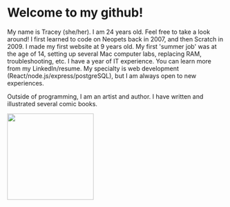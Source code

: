 # Welcome to my github!
My name is Tracey (she/her). I am 24 years old. Feel free to take a look around!
I first learned to code on Neopets back in 2007, and then Scratch in 2009. 
I made my first website at 9 years old. 
My first 'summer job' was at the age of 14, setting up several Mac computer labs, replacing RAM, troubleshooting, etc.
I have a year of IT experience. You can learn more from my LinkedIn/resume.
My specialty is web development (React/node.js/express/postgreSQL), but I am always open to new experiences.

Outside of programming, I am an artist and author. I have written and illustrated several comic books.

<img src="https://user-images.githubusercontent.com/7820165/219100820-6d3aa336-fa56-4899-9119-24424b511aae.jpg" width="200">

